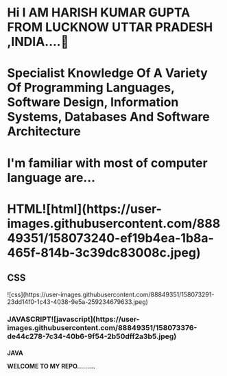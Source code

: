 <h1>Hi I AM HARISH KUMAR GUPTA FROM LUCKNOW UTTAR PRADESH ,INDIA....👋</h1>
<h1>Specialist Knowledge Of A Variety Of Programming Languages, Software Design, Information Systems, Databases And Software Architecture</h1>
<h1>I'm familiar with most of computer language are...</h1>
<h1>HTML</h>![html](https://user-images.githubusercontent.com/88849351/158073240-ef19b4ea-1b8a-465f-814b-3c39dc83008c.jpeg)

<h2>CSS</h2>![css](https://user-images.githubusercontent.com/88849351/158073291-23dd14f0-1c43-4038-9e5a-259234679633.jpeg)

<h3>JAVASCRIPT![javascript](https://user-images.githubusercontent.com/88849351/158073376-de44c278-7c34-40b6-9f54-2b50dff2a3b5.jpeg)
</h3> 
<h4>JAVA</h4![jaVA](https://user-images.githubusercontent.com/88849351/158073371-36ee1113-62d9-4314-8295-e7fbd6aa78c8.jpeg)
>
<P> WELCOME TO MY REPO.........</P>

<!--
**Harish2003k/Harish2003k** is a ✨ _special_ ✨ repository because its `README.md` (this file) appears on your GitHub profile.

Here are some ideas to get you started:

- 🔭 I’m currently working on ...
- 🌱 I’m currently learning ...
- 👯 I’m looking to collaborate on ...
- 🤔 I’m looking for help with ...
- 💬 Ask me about ...
- 📫 How to reach me: ...
- 😄 Pronouns: ...
- ⚡ Fun fact: ...
-->
